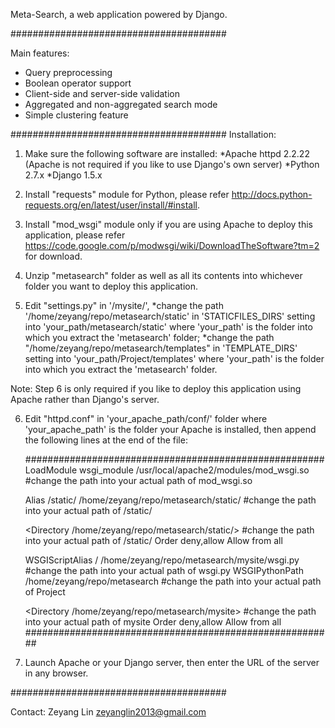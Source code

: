 Meta-Search, a web application powered by Django.

#######################################

Main features:
- Query preprocessing
- Boolean operator support
- Client-side and server-side validation
- Aggregated and non-aggregated search mode
- Simple clustering feature

#######################################
Installation:

1. Make sure the following software are installed:
    *Apache httpd 2.2.22 (Apache is not required if you like to use Django's own server)
    *Python 2.7.x
    *Django 1.5.x

2. Install "requests" module for Python, please refer http://docs.python-requests.org/en/latest/user/install/#install.

3. Install "mod\_wsgi" module only if you are using Apache to deploy this application, please refer https://code.google.com/p/modwsgi/wiki/DownloadTheSoftware?tm=2 for download.

4. Unzip "metasearch" folder as well as all its contents into whichever folder you want to deploy this application.

5. Edit "settings.py" in '/mysite/',
    *change the path '/home/zeyang/repo/metasearch/static' in 'STATICFILES\_DIRS' setting into 'your\_path/metasearch/static' where 'your_path' is the folder into which you extract the 'metasearch' folder;
    *change the path "/home/zeyang/repo/metasearch/templates" in 'TEMPLATE\_DIRS' setting into 'your\_path/Project/templates' where 'your_path' is the folder into which you extract the 'metasearch' folder.

Note: Step 6 is only required if you like to deploy this application using Apache rather than Django's server.

6. Edit "httpd.conf" in 'your\_apache\_path/conf/' folder where 'your\_apache\_path' is the folder your Apache is installed, then append the following lines at the end of the file:

    ######################################################
    LoadModule wsgi\_module /usr/local/apache2/modules/mod\_wsgi.so #change the path into your actual path of mod_wsgi.so

    Alias /static/ /home/zeyang/repo/metasearch/static/ #change the path into your actual path of /static/

    <Directory /home/zeyang/repo/metasearch/static/> #change the path into your actual path of /static/
    Order deny,allow
    Allow from all
    </Directory>

    WSGIScriptAlias / /home/zeyang/repo/metasearch/mysite/wsgi.py #change the path into your actual path of wsgi.py
    WSGIPythonPath /home/zeyang/repo/metasearch #change the path into your actual path of Project

    <Directory /home/zeyang/repo/metasearch/mysite> #change the path into your actual path of mysite
    <Files wsgi.py>
    Order deny,allow
    Allow from all
    </Files>
    </Directory>
    ########################################################
    
7. Launch Apache or your Django server, then enter the URL of the server in any browser.

#######################################

Contact:
Zeyang Lin
zeyanglin2013@gmail.com
